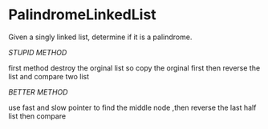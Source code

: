 # PalindromeLinkedList


Given a singly linked list, determine if it is a palindrome.


*STUPID METHOD*  

first method destroy the orginal list so copy the orginal first then reverse the list and  compare two list


*BETTER METHOD*

use fast and slow pointer to find the middle node ,then reverse the last half list then compare 